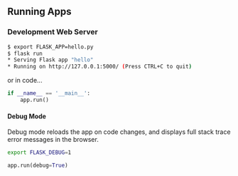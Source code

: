 ## Running Apps
### Development Web Server
```bash
$ export FLASK_APP=hello.py
$ flask run
* Serving Flask app "hello"
* Running on http://127.0.0.1:5000/ (Press CTRL+C to quit)
```
or in code...
```python
if __name__ == '__main__':
	app.run()
```

#### Debug Mode
Debug mode reloads the app on code changes, and displays full stack trace error messages in the browser.
```bash
export FLASK_DEBUG=1
```

```python
app.run(debug=True)
```
